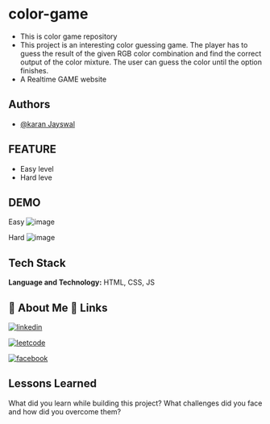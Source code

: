 # color-game
- This is color game  repository
- This project is an interesting color guessing game. The player has to guess the result of the given RGB color combination and find the correct output of the color mixture. The user can guess the color until the option finishes.
- A Realtime GAME website 

## Authors

- [@karan Jayswal](https://www.linkedin.com/in/karanjayswal353/)


## FEATURE
- Easy level
- Hard leve

## DEMO
Easy
![image](https://user-images.githubusercontent.com/62133961/179055221-184f0f18-6fc7-459c-b393-95816e6062ca.png)

Hard
![image](https://user-images.githubusercontent.com/62133961/179055063-5982678d-f058-4677-9a27-9733250d68c0.png)

## Tech Stack

**Language and Technology:**  HTML, CSS, JS


##  🚀 About Me 🔗 Links

[![linkedin](https://img.shields.io/badge/linkedin-0A66C2?style=for-the-badge&logo=linkedin&logoColor=white)](https://www.linkedin.com/in/karan-jayswal-43ab42209/)

[![leetcode](https://img.shields.io/badge/LEetcode-000?style=for-the-badge&logo=leetcode&logoColor=white)](https://leetcode.com/karanjayswal353/)

[![facebook](https://img.shields.io/badge/FaceBook-1DA1F2?style=for-the-badge&logo=facebook&logoColor=white)](https://www.facebook.com/profile.php?id=100005476542310)

## Lessons Learned

What did you learn while building this project? What challenges did you face and how did you overcome them?
